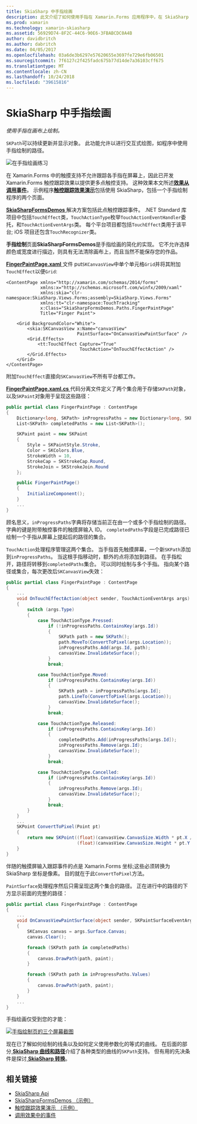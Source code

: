 ```yaml
---
title: SkiaSharp 中手指绘画
description: 此文介绍了如何使用手指在 Xamarin.Forms 应用程序中，在 SkiaSharp 画布上绘制，此示例代码进行了演示。
ms.prod: xamarin
ms.technology: xamarin-skiasharp
ms.assetid: 56929D74-8F2C-44C6-90E6-3FBABCDC0A4B
author: davidbritch
ms.author: dabritch
ms.date: 04/05/2017
ms.openlocfilehash: 03a6de3b6297e57620655e3697fe729e6fb06501
ms.sourcegitcommit: 7f6127c2f425fadc675b77d14de7a36103cff675
ms.translationtype: MT
ms.contentlocale: zh-CN
ms.lasthandoff: 10/24/2018
ms.locfileid: "39615816"
---
```

# <a name="finger-painting-in-skiasharp"></a>SkiaSharp 中手指绘画

_使用手指在画布上绘制。_

`SKPath`可以持续更新并显示对象。 此功能允许以进行交互式绘图，如程序中使用手指绘制的路径。

![](finger-paint-images/fingerpaintsample.png "在手指绘画练习")

在 Xamarin.Forms 中的触摸支持不允许跟踪各手指在屏幕上，因此已开发 Xamarin.Forms 触控跟踪效果以提供更多点触控支持。 这种效果本文所述[**效果从调用事件**](~/xamarin-forms/app-fundamentals/effects/touch-tracking.md)。 示例程序[**触控跟踪效果演示**](https://developer.xamarin.com/samples/xamarin-forms/Effects/TouchTrackingEffectDemos/)包括使用 SkiaSharp，包括一个手指绘制程序的两个页面。

[ **SkiaSharpFormsDemos** ](https://developer.xamarin.com/samples/xamarin-forms/SkiaSharpForms/Demos/)解决方案包括此点触控跟踪事件。 .NET Standard 库项目中包括`TouchEffect`类，`TouchActionType`枚举`TouchActionEventHandler`委托，和`TouchActionEventArgs`类。 每个平台项目都包括`TouchEffect`类用于该平台; iOS 项目还包含`TouchRecognizer`类。

**手指绘制**页面**SkiaSharpFormsDemos**是手指绘画的简化的实现。 它不允许选择颜色或宽度进行描边，则具有无法清除画布上，而且当然不能保存您的作品。

[ **FingerPaintPage.xaml** ](https://github.com/xamarin/xamarin-forms-samples/blob/master/SkiaSharpForms/Demos/Demos/SkiaSharpFormsDemos/LinesAndPaths/FingerPaintPage.xaml)文件 put`SKCanvasView`中单个单元格`Grid`并将其附加`TouchEffect`以便`Grid`:

```xaml
<ContentPage xmlns="http://xamarin.com/schemas/2014/forms"
             xmlns:x="http://schemas.microsoft.com/winfx/2009/xaml"
             xmlns:skia="clr-namespace:SkiaSharp.Views.Forms;assembly=SkiaSharp.Views.Forms"
             xmlns:tt="clr-namespace:TouchTracking"
             x:Class="SkiaSharpFormsDemos.Paths.FingerPaintPage"
             Title="Finger Paint">

    <Grid BackgroundColor="White">
        <skia:SKCanvasView x:Name="canvasView"
                           PaintSurface="OnCanvasViewPaintSurface" />
        <Grid.Effects>
            <tt:TouchEffect Capture="True"
                            TouchAction="OnTouchEffectAction" />
        </Grid.Effects>
    </Grid>
</ContentPage>
```

附加`TouchEffect`直接向`SKCanvasView`不所有平台都工作。

[ **FingerPaintPage.xaml.cs** ](https://github.com/xamarin/xamarin-forms-samples/blob/master/SkiaSharpForms/Demos/Demos/SkiaSharpFormsDemos/LinesAndPaths/FingerPaintPage.xaml.cs)代码分离文件定义了两个集合用于存储`SKPath`对象，以及`SKPaint`对象用于呈现这些路径：

```csharp
public partial class FingerPaintPage : ContentPage
{
    Dictionary<long, SKPath> inProgressPaths = new Dictionary<long, SKPath>();
    List<SKPath> completedPaths = new List<SKPath>();

    SKPaint paint = new SKPaint
    {
        Style = SKPaintStyle.Stroke,
        Color = SKColors.Blue,
        StrokeWidth = 10,
        StrokeCap = SKStrokeCap.Round,
        StrokeJoin = SKStrokeJoin.Round
    };

    public FingerPaintPage()
    {
        InitializeComponent();
    }
    ...
}
```

顾名思义，`inProgressPaths`字典将存储当前正在由一个或多个手指绘制的路径。 字典的键是附带触控事件的触摸屏输入 ID。 `completedPaths`字段是已完成路径已绘制一个手指从屏幕上提起后的路径的集合。

`TouchAction`处理程序管理这两个集合。 当手指首先触摸屏幕，一个新`SKPath`添加到`inProgressPaths`。 当这根手指移动时，额外的点将添加到路径。 在手指松开，路径将转移到`completedPaths`集合。 可以同时绘制与多个手指。 指向某个路径或集合，每次更改后`SKCanvasView`失效：

```csharp
public partial class FingerPaintPage : ContentPage
{
    ...
    void OnTouchEffectAction(object sender, TouchActionEventArgs args)
    {
        switch (args.Type)
        {
            case TouchActionType.Pressed:
                if (!inProgressPaths.ContainsKey(args.Id))
                {
                    SKPath path = new SKPath();
                    path.MoveTo(ConvertToPixel(args.Location));
                    inProgressPaths.Add(args.Id, path);
                    canvasView.InvalidateSurface();
                }
                break;

            case TouchActionType.Moved:
                if (inProgressPaths.ContainsKey(args.Id))
                {
                    SKPath path = inProgressPaths[args.Id];
                    path.LineTo(ConvertToPixel(args.Location));
                    canvasView.InvalidateSurface();
                }
                break;

            case TouchActionType.Released:
                if (inProgressPaths.ContainsKey(args.Id))
                {
                    completedPaths.Add(inProgressPaths[args.Id]);
                    inProgressPaths.Remove(args.Id);
                    canvasView.InvalidateSurface();
                }
                break;

            case TouchActionType.Cancelled:
                if (inProgressPaths.ContainsKey(args.Id))
                {
                    inProgressPaths.Remove(args.Id);
                    canvasView.InvalidateSurface();
                }
                break;
        }
    }
    ...
    SKPoint ConvertToPixel(Point pt)
    {
        return new SKPoint((float)(canvasView.CanvasSize.Width * pt.X / canvasView.Width),
                           (float)(canvasView.CanvasSize.Height * pt.Y / canvasView.Height));
    }
}
```

伴随的触摸屏输入跟踪事件的点是 Xamarin.Forms 坐标;这些必须转换为 SkiaSharp 坐标是像素。 目的就在于此`ConvertToPixel`方法。

`PaintSurface`处理程序然后只需呈现这两个集合的路径。 正在进行中的路径的下方显示前面的完整的路径：

```csharp
public partial class FingerPaintPage : ContentPage
{
    ...
    void OnCanvasViewPaintSurface(object sender, SKPaintSurfaceEventArgs args)
    {
        SKCanvas canvas = args.Surface.Canvas;
        canvas.Clear();

        foreach (SKPath path in completedPaths)
        {
            canvas.DrawPath(path, paint);
        }

        foreach (SKPath path in inProgressPaths.Values)
        {
            canvas.DrawPath(path, paint);
        }
    }
    ...
}
```

手指绘画仅受到您的才能：

[![](finger-paint-images/fingerpaint-small.png "手指绘制页的三个屏幕截图")](finger-paint-images/fingerpaint-large.png#lightbox "的手指绘制页的三个屏幕截图")

现在已了解如何绘制的线条以及如何定义使用参数化的等式的曲线。 在后面的部分[ **SkiaSharp 曲线和路径**](../curves/index.md)介绍了各种类型的曲线的`SKPath`支持。 但有用的先决条件是探讨[ **SkiaSharp 转换**](../transforms/index.md)。

## <a name="related-links"></a>相关链接

- [SkiaSharp Api](https://docs.microsoft.com/dotnet/api/skiasharp)
- [SkiaSharpFormsDemos （示例）](https://developer.xamarin.com/samples/xamarin-forms/SkiaSharpForms/Demos/)
- [触控跟踪效果演示 （示例）](https://developer.xamarin.com/samples/xamarin-forms/Effects/TouchTrackingEffectDemos/)
- [调用效果中的事件](~/xamarin-forms/app-fundamentals/effects/touch-tracking.md)
